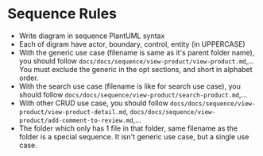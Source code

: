 # Sequence Rules

- Write diagram in sequence PlantUML syntax
- Each of digram have actor, boundary, control, entity (in UPPERCASE)
- With the generic use case (filename is same as it's parent folder name), you should follow `docs/docs/sequence/view-product/view-product.md`,... You must exclude the generic in the opt sections, and short in alphabet order.
- With the search use case (filename is like for search use case), you should follow `docs/docs/sequence/view-product/search-product.md`,...
- With other CRUD use case, you should follow `docs/docs/sequence/view-product/view-product-detail.md`, `docs/docs/sequence/view-product/add-comment-to-review.md`,...
- The folder which only has 1 file in that folder, same filename as the folder is a special sequence. It isn't generic use case, but a single use case.
